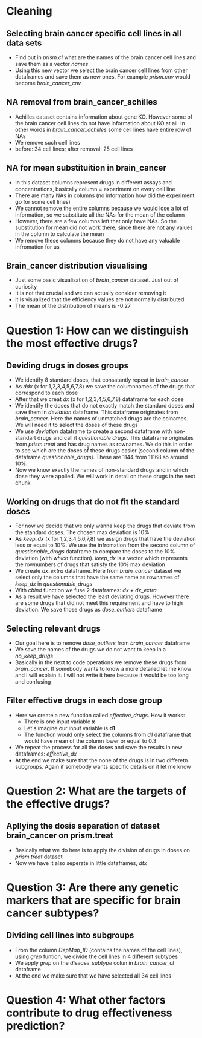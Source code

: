 # Cleaning

## Selecting brain cancer specific cell lines in all data sets
- Find out in *prism.cl* what are the names of the brain cancer cell lines and save them as a vector *names*
- Using this new vector we select the brain cancer cell lines from other dataframes and save them as new ones. For example *prism.cnv* would become *brain_cancer_cnv*

## NA removal from brain_cancer_achilles
- Achilles dataset contains information about gene KO. However some of the brain cancer cell lines do not have information about KO at all. In other words in *brain_cancer_achilles* some cell lines have entire row of NAs
- We remove such cell lines 
- before: 34 cell lines; after removal: 25 cell lines

## NA for mean substituition in brain_cancer
- In this dataset columns represent drugs in different assays and concentrations, basically column = experiment on every cell line
- There are many NAs in columns (no information how did the experiment go for some cell lines)
- We cannot remove the entire columns because we would lose a lot of information, so we substitute all the NAs for the mean of the column
- However, there are a few columns left that only have NAs. So the substitution for mean did not work there, since there are not any values in the column to calculate the mean
- We remove these columns because they do not have any valuable infromation for us

## Brain_cancer distribution visualising
- Just some basic visualisation of *brain_cancer* dataset. Just out of curiosity
- It is not that crucial and we can actually consider removing it
- it is visualized that the efficiency values are not normally distributed
- The mean of the distribution of means is -0.27

# Question 1: How can we distinguish the most effective drugs?

## Deviding drugs in doses groups
- We identify 8 standard doses, that consatantly repeat in *brain_cancer*
- As *ddx* (x for 1,2,3,4,5,6,7,8) we save the columnnames of the drugs that correspond to each dose
- After that we creat *dx* (x for 1,2,3,4,5,6,7,8) dataframe for each dose
- We identify the doses that do not exactly match the standard doses and save them in *deviation* dataframe. This dataframe originates from *brain_cancer*. Here the names of unmatched drugs are the colnames. We will need it to select the doses of these drugs
- We use *deviation* dataframe to create a second dataframe with non-standart drugs and call it *questionable drugs*. This dataframe originates from *prism.treat* and has drug names as rownames. We do this in order to see which are the doses of these drugs easier (second column of the dataframe *questionable_drugs*). These are 1144 from 11168 so around 10%.
- Now we know exactly the names of non-standard drugs and in which dose they were applied. We will work in detail on these drugs in the next chunk

## Working on drugs that do not fit the standard doses
- For now we decide that we only wanna keep the drugs that deviate from the standard doses. The chosen max deviation is 10%
- As *keep_dx* (x for 1,2,3,4,5,6,7,8) we assign drugs that have the deviation less or equal to 10%. We use the infromation from the second column of *questionable_drugs* dataframe to compare the doses to the 10% deviation (with *which* function). *keep_dx* is a vector which represents the rownumbers of drugs that satisfy the 10% max deviation
- We create *dx_extra* dataframe. Here from *brain_cancer* dataset we select only the columns that have the same name as rownames of  *keep_dx* in *questionable_drugs*
- With *cbind* function we fuse 2 dataframes: *dx* + *dx_extra*
- As a result we have selected the least deviating drugs. However there are some drugs that did not meet this requirement and have to high deviation. We save those drugs as *dose_outliers* dataframe

## Selecting relevant drugs

- Our goal here is to remove *dose_outliers* from *brain_cancer* dataframe
- We save the names of the drugs we do not want to keep in a *no_keep_drugs*
- Basically in the next to code operations we remove these drugs from *brain_cancer*. If somebody wants to know a more detailed let me know and i will explain it. I will not write it here because it would be too long and confusing

## Filter effective drugs in each dose group

- Here we create a new function called *effective_drugs*. How it works: 
  - There is one input variable **x**
  - Let's imagine our input variable is **d1**
  - The function would only select the columns from *d1* dataframe that would have mean of the column lower or equal to 0.3
- We repeat the process for all the doses and save the results in new dataframes: *effective_dx*
- At the end we make sure that the none of the drugs is in two differetn subgroups. Again if somebody wants specific details on it let me know

# Question 2: What are the targets of the effective drugs?

## Apllying the dosis separation of dataset brain_cancer on prism.treat

- Basically what we do here is to apply the division of drugs in doses on *prism.treat* dataset
- Now we have it also seperate in little dataframes, *dtx*

# Question 3: Are there any genetic markers that are specific for brain cancer subtypes?

## Dividing cell lines into subgroups

- From the column *DepMap_ID* (contains the names of the cell lines), using *grep* funtion, we divide the cell lines in 4 different subtypes
- We apply *grep* on the *disease_subtype* colun in *brain_cancer_cl* dataframe
- At the end we make sure that we have selected all 34 cell lines

# Question 4: What other factors contribute to drug effectiveness prediction?
